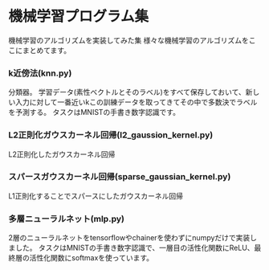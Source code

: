 # 機械学習プログラム集

機械学習のアルゴリズムを実装してみた集
様々な機械学習のアルゴリズムをここにまとめてます。

### k近傍法(knn.py)

分類器。
学習データ(素性ベクトルとそのラベル)をすべて保存しておいて、新しい入力に対して一番近いkこの訓練データを取ってきてその中で多数決でラベルを予測する。
タスクはMNISTの手書き数字認識です。

### L2正則化ガウスカーネル回帰(l2_gaussion_kernel.py)

L2正則化したガウスカーネル回帰

### スパースガウスカーネル回帰(sparse_gaussian_kernel.py)

L1正則化することでスパースにしたガウスカーネル回帰

### 多層ニューラルネット(mlp.py)

2層のニューラルネットをtensorflowやchainerを使わずにnumpyだけで実装しました。
タスクはMNISTの手書き数字認識で、一層目の活性化関数にReLU、最終層の活性化関数にsoftmaxを使っています。